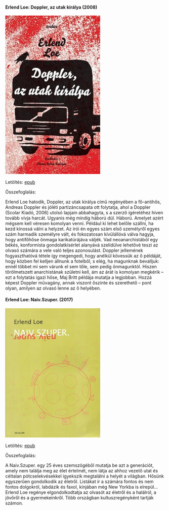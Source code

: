 #### <a name="id_531">Erlend Loe: Doppler, az utak királya (2008)</a>
<img src="https://github.com/BercziSandor/calibre_lib/raw/main/Erlend%20Loe/Doppler%2C%20az%20utak%20kiralya%20%28531%29/cover.jpg" alt="cover" width="300"/>

Letöltés: [epub](https://github.com/BercziSandor/calibre_lib/raw/main/Erlend%20Loe/Doppler%2C%20az%20utak%20kiralya%20%28531%29/Doppler%2C%20az%20utak%20kiralya%20-%20Erlend%20Loe.epub)

Összefoglalás:
<div>
<p>Erlend ​Loe hatodik, Doppler, az utak királya című regényében a fő-antihős, Andreas Doppler és jóléti partizáncsapata ott folytatja, ahol a Doppler (Scolar Kiadó, 2006) utolsó lapjain abbahagyta, s a szerző ígéretéhez híven tovább vívja harcát. Ugyanis még mindig háború dúl. Háború. Amelyet azért mégsem kell véresen komolyan venni. Például ki lehet belőle szállni, ha kezd kínossá válni a helyzet. Az írói én egyes szám első személyről egyes szám harmadik személyre vált, és fokozatosan kívülállóvá válva hagyja, hogy antifőhőse önmaga karikatúrájáva váljék. Vad neoanarchistából egy békés, konformista gondolatkísérlet alanyává szelídülve lehetővé teszi az olvasó számára a vele való teljes azonosulást. Doppler jellemének fogyaszthatóvá tétele így megengedi, hogy anélkül kövessük az ő példáját, hogy közben fel kelljen állnunk a fotelből, s elég, ha magunknak bevalljuk: ennél többet mi sem várunk el sem tőle, sem pedig önmagunktól. Hiszen tőrölmetszett anarchistának születni kell, ám az árát is komolyan megkérik – ezt a folytatás igazi hőse, Maj Britt példája mutatja a legjobban. Hozzá képest Doppler művagány, annak viszont őszinte és szerethető – pont olyan, amilyen az olvasó lenne az ő helyében.</p></div>

#### <a name="id_532">Erlend Loe: Naiv.Szuper. (2017)</a>
<img src="https://github.com/BercziSandor/calibre_lib/raw/main/Erlend%20Loe/Naiv.Szuper_%20%28532%29/cover.jpg" alt="cover" width="300"/>

Letöltés: [epub](https://github.com/BercziSandor/calibre_lib/raw/main/Erlend%20Loe/Naiv.Szuper_%20%28532%29/Naiv.Szuper_%20-%20Erlend%20Loe.epub)

Összefoglalás:
<div>
<p>A Naiv.Szuper. egy 25 éves szemszögéből mutatja be azt a generációt, amely nem találja meg az élet értelmét, nem látja az ahhoz vezető utat és céltalan pótcselekvésekkel igyekszik megtalálni a helyét a világban. Hősünk egyszerűen gondolkodik az életről. Listákat ír a számára fontos és nem fontos dolgokról, labdázik és faxol, kínjában még New Yorkba is elrepül… Erlend Loe regénye elgondolkodtatja az olvasót az életről és a halálról, a jövőről és a gyermekeinkről. Több országban kultuszregényként tartják számon.</p></div>

